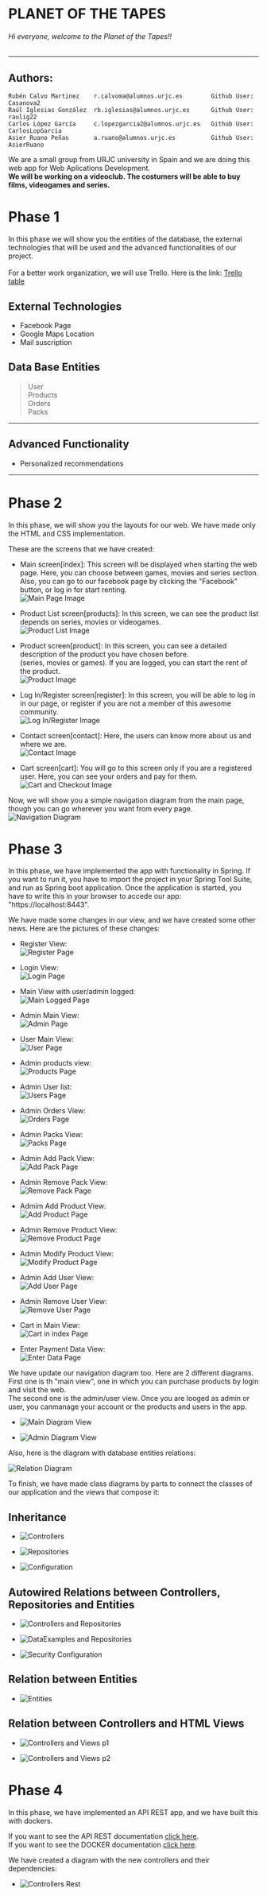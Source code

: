 # PLANET OF THE TAPES
###### Hi everyone, welcome to the Planet of the Tapes!!
------------
Authors:
------------
```
Rubén Calvo Martinez    r.calvoma@alumnos.urjc.es        Github User: Casanova2      
Raúl Iglesias González  rb.iglesias@alumnos.urjc.es      Github User: raulig22     
Carlos López García     c.lopezgarcia2@alumnos.urjc.es   Github User: CarlosLopGarcia   
Asier Ruano Peñas       a.ruano@alumnos.urjc.es          Github User: AsierRuano  
```
We are a small group from URJC university in Spain and we are doing this web app for Web Aplications Development.  
**We will be working on a videoclub. The costumers will be able to buy films, videogames and series.**  

# Phase 1  
In this phase we will show you the entities of the database, the external technologies that will be used and the advanced functionalities of our project.     
       
For a better work organization, we will use Trello. Here is the link: [Trello table](https://trello.com/b/mblOwpgb/planet-of-the-tapes)        
  
## External Technologies
* Facebook Page
* Google Maps Location  
* Mail suscription 

## Data Base Entities
> User  
> Products  
> Orders  
> Packs  
------------
## Advanced Functionality     
* Personalized recommendations    
------------

# Phase 2  
In this phase, we will show you the layouts for our web. We have made only the HTML and CSS implementation.

These are the screens that we have created:  
  
* Main screen[index]: This screen will be displayed when starting the web page. Here, you can choose between games, movies
and series section. Also, you can go to our facebook page by clicking the "Facebook" button, or log in for start renting.  
![Main Page Image](screenshots/mainPage.png)  
  
* Product List screen[products]: In this screen, we can see the product list depends on series, movies or videogames.  
![Product List Image](screenshots/productsPage.png)  
  
* Product screen[product]: In this screen, you can see a detailed description of the product you have chosen before.  
(series, movies or games). If you are logged, you can start the rent of the product.   
![Product Image](screenshots/productPage.png)

  
* Log In/Register screen[register]: In this screen, you will be able to log in in our page, or register if you are not a member of this awesome community.  
![Log In/Register Image](screenshots/loginPage.png)  

* Contact screen[contact]: Here, the users can know more about us and where we are.  
![Contact Image](screenshots/contactPage.png)  
  
* Cart screen[cart]: You will go to this screen only if you are a registered user. Here, you can see your orders and pay for them.  
![Cart and Checkout Image](screenshots/cartPage.png)  


Now, we will show you a simple navigation diagram from the main page, though you can go wherever you want from every page.  
![Navigation Diagram](screenshots/NavigationDiagram.png)  
  
# Phase 3

In this phase, we have implemented the app with functionality in Spring. If you want to run it, you have to import the project in your Spring Tool Suite, and run as Spring boot application.
Once the application is started, you have to write this in your browser to accede our app: "https://localhost:8443".

We have made some changes in our view, and we have created some other news. Here are the pictures of these changes:

* Register View:    
![Register Page](screenshots/newRegisterPage.png)  
  
* Login View:  
![Login Page](screenshots/newLoginPage.png)  
  
* Main View with user/admin logged:  
![Main Logged Page](screenshots/logedMainPage.png)  
  
* Admin Main View:  
![Admin Page](screenshots/adminPage.png)  
  
* User Main View:  
![User Page](screenshots/userPage.png)  
  
* Admin products view:  
![Products Page](screenshots/productlistPage.png)  
  
* Admin User list:  
![Users Page](screenshots/usersPage.png)  
  
* Admin Orders View:  
![Orders Page](screenshots/ordersPage.png)  
  
* Admin Packs View:  
![Packs Page](screenshots/packsPage.png)  
  
* Admin Add Pack View:  
![Add Pack Page](screenshots/addPackPage.png)  
  
* Admin Remove Pack View:  
![Remove Pack Page](screenshots/removePackPage.png)
  
* Admim Add Product View:  
![Add Product Page](screenshots/addproductPage.png)  
  
* Admin Remove Product View:  
![Remove Product Page](screenshots/removeproductPage.png)  
  
* Admin Modify Product View:  
![Modify Product Page](screenshots/modifyproductPage.png)  
  
* Admin Add User View:  
![Add User Page](screenshots/adduserPage.png)  
    
* Admin Remove User View:  
![Remove User Page](screenshots/removeuserPage.png)  
  
* Cart in Main View:  
![Cart in index Page](screenshots/cartMainPage.png)  
  
* Enter Payment Data View:  
![Enter Data Page](screenshots/enterpaymentPage.png)  
  
We have update our navigation diagram too. Here are 2 different diagrams. First one is th "main view", one in which you can purchase products by login and visit the web.  
The second one is the admin/user view. Once you are looged as admin or user, you canmanage your account or the products and users in the app.  
  
* ![Main Diagram View](screenshots/mainNavigationView.png)  
  
* ![Admin Diagram View](screenshots/adminNavigationView.png)    
  
  
Also, here is the diagram with database entities relations:

![Relation Diagram](screenshots/RelationDiagram.png)  
  
To finish, we have made class diagrams by parts to connect the classes of our application and the views that compose it:  
  
## Inheritance  
  
* ![Controllers](screenshots/controllerInheritance.png)  
  
* ![Repositories](screenshots/repositoryInheritance.png)  
  
* ![Configuration](screenshots/securityInheritance.png)  
  
## Autowired Relations between Controllers, Repositories and Entities  
  
* ![Controllers and Repositories](screenshots/controllerAndRepository.png)  
  
* ![DataExamples and Repositories](screenshots/dexamplesAndRepository.png)  
  
* ![Security Configuration](screenshots/secConfigAndRepository.png)  
  
## Relation between Entities  
  
* ![Entities](screenshots/entitiesRelation.png)  
  
## Relation between Controllers and HTML Views  
  
* ![Controllers and Views p1](screenshots/controllerhtmlp1.png)  
  
* ![Controllers and Views p2](screenshots/controllerhtmlp2.png)  
  
# Phase 4  
  
In this phase, we have implemented an API REST app, and we have built this with dockers.  
  
If you want to see the API REST documentation [click here](https://github.com/Casanova2/planet_of_the_tapes/tree/develop/API.md).  
If you want to see the DOCKER documentation [click here](https://github.com/Casanova2/planet_of_the_tapes/tree/develop/DOCKER.md).  

We have created a diagram with the new controllers and their dependencies:
* ![Controllers Rest](screenshots/DiagramRest.jpg)

